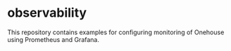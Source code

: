 # observability
This repository contains examples for configuring monitoring of Onehouse using Prometheus and Grafana.
